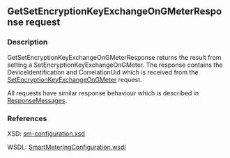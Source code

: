 ## GetSetEncryptionKeyExchangeOnGMeterResponse request

### Description
GetSetEncryptionKeyExchangeOnGMeterResponse returns the result from setting a SetEncryptionKeyExchangeOnGMeter. The response contains the DeviceIdentification and CorrelationUid which is received from the [SetEncryptionKeyExchangeOnGMeter](SetEncryptionKeyExchangeOnGMeter.md) request.

All requests have similar response behaviour which is described in [ResponseMessages](./ResponseMessages.md).

### References

XSD: [sm-configuration.xsd](https://github.com/OSGP/Shared/blob/development/osgp-ws-smartmetering/src/main/resources/schemas/sm-configuration.xsd)

WSDL: [SmartMeteringConfiguration.wsdl](https://github.com/OSGP/Shared/blob/development/osgp-ws-smartmetering/src/main/resources/SmartMeteringConfiguration.wsdl)


